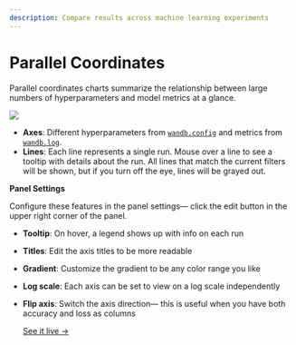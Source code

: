 ```yaml
---
description: Compare results across machine learning experiments
---
```


# Parallel Coordinates

Parallel coordinates charts summarize the relationship between large numbers of hyperparameters and model metrics at a glance.

![](../../../../.gitbook/assets/2020-04-27-16.11.43.gif)

* **Axes**: Different hyperparameters from [`wandb.config`](../../../../guides/track/config.md) and metrics from [`wandb.log`](../../../../guides/track/log/).
* **Lines**: Each line represents a single run. Mouse over a line to see a tooltip with details about the run. All lines that match the current filters will be shown, but if you turn off the eye, lines will be grayed out.

**Panel Settings**

Configure these features in the panel settings— click the edit button in the upper right corner of the panel.

* **Tooltip**: On hover, a legend shows up with info on each run
* **Titles**: Edit the axis titles to be more readable
* **Gradient**: Customize the gradient to be any color range you like
* **Log scale**: Each axis can be set to view on a log scale independently
* **Flip axis**: Switch the axis direction— this is useful when you have both accuracy and loss as columns

  [See it live →](https://app.wandb.ai/example-team/sweep-demo/reports/Zoom-in-on-Parallel-Coordinates-Charts--Vmlldzo5MTQ4Nw)

